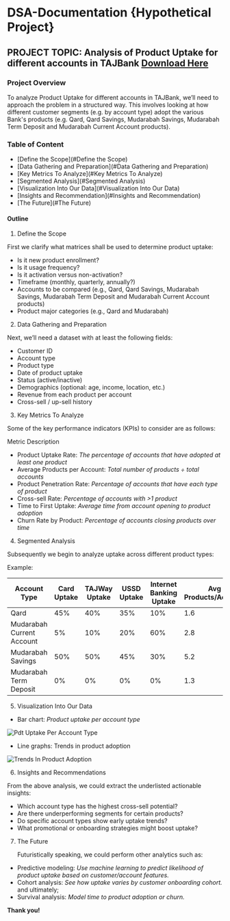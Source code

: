 # DSA-Documentation {Hypothetical Project}

## PROJECT TOPIC: Analysis of Product Uptake for different accounts in TAJBank [Download Here](https://tajbank.com)

### Project Overview
To analyze Product Uptake for different accounts in TAJBank, we’ll need to approach the problem in a structured way. This involves looking at how different customer segments (e.g. by account type) adopt the various Bank's products (e.g. Qard, Qard Savings, Mudarabah Savings, Mudarabah Term Deposit and Mudarabah Current Account products).

### Table of Content

- [Define the Scope](#Define the Scope)
- [Data Gathering and Preparation](#Data Gathering and Preparation)
- [Key Metrics To Analyze](#Key Metrics To Analyze)
- [Segmented Analysis](#Segmented Analysis)
- [Visualization Into Our Data](#Visualization Into Our Data)
- [Insights and Recommendation](#Insights and Recommendation)
- [The Future](#The Future)

#### Outline

1. Define the Scope
   
  First we clarify what matrices shall be used to determine product uptake:

- Is it new product enrollment?
- Is it usage frequency?
- Is it activation versus non-activation?
- Timeframe (monthly, quarterly, annually?)
- Accounts to be compared (e.g., Qard, Qard Savings, Mudarabah Savings, Mudarabah Term Deposit and Mudarabah Current Account products)
- Product major categories (e.g., Qard and Mudarabah)

2. Data Gathering and Preparation
   
Next, we’ll need a dataset with at least the following fields:

- Customer ID
- Account type
- Product type
- Date of product uptake
- Status (active/inactive)
- Demographics (optional: age, income, location, etc.)
- Revenue from each product per account
- Cross-sell / up-sell history

3. Key Metrics To Analyze
   
Some of the key performance indicators (KPIs) to consider are as follows:

Metric	Description
- Product Uptake Rate: *The percentage of accounts that have adopted at least one product*
- Average Products per Account:	*Total number of products ÷ total accounts*
- Product Penetration Rate:	*Percentage of accounts that have each type of product*
- Cross-sell Rate: *Percentage of accounts with >1 product*
- Time to First Uptake:	*Average time from account opening to product adoption*
- Churn Rate by Product: *Percentage of accounts closing products over time*

4. Segmented Analysis
   
Subsequently we begin to analyze uptake across different product types:

Example:

|Account Type|	Card Uptake| TAJWay Uptake|	USSD Uptake| Internet Banking Uptake|	Avg Products/Account|
|-----------| -----------| -----------| -----------| -----------| -----------|
|Qard|	45%|	40%| 35%|	10%|	1.6|
|Mudarabah Current Account|	5%|	10%|	20%| 60%|	2.8|
|Mudarabah Savings|	50%|	50%| 45%|	30%|	5.2|
|Mudarabah Term Deposit| 0%|	0%|	0%| 0%|	1.3|

5. Visualization Into Our Data
   
- Bar chart: *Product uptake per account type*

![Pdt Uptake Per Account Type](https://github.com/user-attachments/assets/c545e31b-0747-4bfb-b798-1f4747c7985a)

- Line graphs: Trends in product adoption
  
![Trends In Product Adoption](https://github.com/user-attachments/assets/ee33c613-878b-4da4-aff7-981c696c0a21)

6. Insights and Recommendations
   
From the above analysis, we could extract the underlisted actionable insights:

- Which account type has the highest cross-sell potential?
- Are there underperforming segments for certain products?
- Do specific account types show early uptake trends?
- What promotional or onboarding strategies might boost uptake?

7. The Future

   Futuristically speaking, we could perform other analytics such as:

- Predictive modeling: *Use machine learning to predict likelihood of product uptake based on customer/account features.*
- Cohort analysis: *See how uptake varies by customer onboarding cohort.* and ultimately;
- Survival analysis: *Model time to product adoption or churn.*

**Thank you!**








